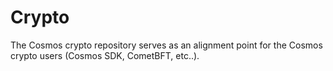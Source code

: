 # Crypto

The Cosmos crypto repository serves as an alignment point for the Cosmos crypto users (Cosmos SDK, CometBFT, etc..).
